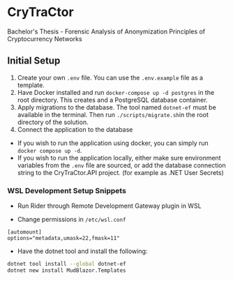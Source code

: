 # CryTraCtor
Bachelor's Thesis - Forensic Analysis of Anonymization Principles of Cryptocurrency Networks

## Initial Setup
1. Create your own `.env` file. You can use the `.env.example` file as a template.
2. Have Docker installed and run `docker-compose up -d postgres` in the root directory. This creates and a PostgreSQL 
database container.
3. Apply migrations to the database. The tool named `dotnet-ef` must be available in the terminal.
Then run `./scripts/migrate.sh`in the root directory of the solution.
4. Connect the application to the database
- If you wish to run the application using docker, you can simply run `docker compose up -d`.
- If you wish to run the application locally, either make sure environment variables from the `.env` file are sourced, 
or add the database connection string to the CryTraCtor.API project. (for example as .NET User Secrets)

### WSL Development Setup Snippets
- Run Rider through Remote Development Gateway plugin in WSL

- Change permissions in `/etc/wsl.conf`
```
[automount]
options="metadata,umask=22,fmask=11"
```

- Have the dotnet tool and install the following:
```bash
dotnet tool install --global dotnet-ef
dotnet new install MudBlazor.Templates
```
